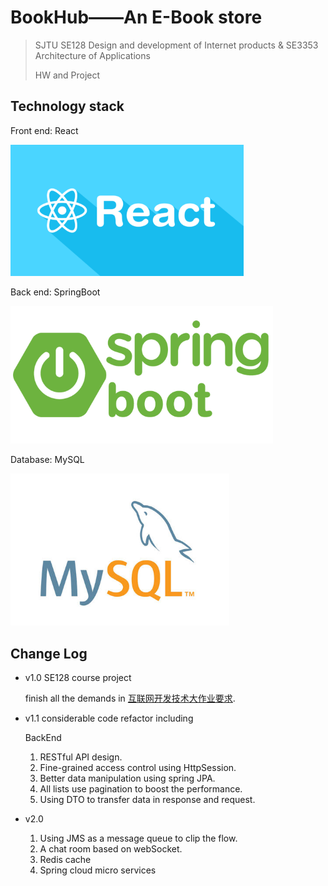 # BookHub——An E-Book store
> SJTU SE128 Design and development of Internet products & SE3353 Architecture of Applications
>
> HW and Project

## Technology stack

Front end: React

<img src="doc_assets/react.jpg" style="zoom:70%;" />

Back end: SpringBoot

<img src="doc_assets/springboot.png" style="zoom:70%;" />

Database: MySQL

<img src="doc_assets/mysql.jpg" style="zoom:70%;" />

## Change Log

- v1.0 SE128 course project

  finish all the demands in [互联网开发技术大作业要求](doc_assets/互联网应用开发技术大作业要求-2021-new.pdf).

- v1.1 considerable code refactor including

  BackEnd

  1. RESTful API design.
  2. Fine-grained access control using HttpSession.
  3. Better data manipulation using spring JPA.
  4. All lists use pagination to boost the performance.
  5. Using DTO to transfer data in response and request.
  
- v2.0

  1. Using JMS as a message queue to clip the flow.
  2. A chat room based on webSocket.
  3. Redis cache
  4. Spring cloud micro services
